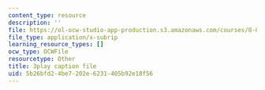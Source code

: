 ```yaml
---
content_type: resource
description: ''
file: https://ol-ocw-studio-app-production.s3.amazonaws.com/courses/8-01sc-classical-mechanics-fall-2016/5b26bfd24be7202e6231405b92e18f56_lufK0UlJ7aE.srt
file_type: application/x-subrip
learning_resource_types: []
ocw_type: OCWFile
resourcetype: Other
title: 3play caption file
uid: 5b26bfd2-4be7-202e-6231-405b92e18f56
---
```

